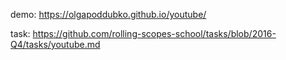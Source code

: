 demo: https://olgapoddubko.github.io/youtube/

task: https://github.com/rolling-scopes-school/tasks/blob/2016-Q4/tasks/youtube.md
